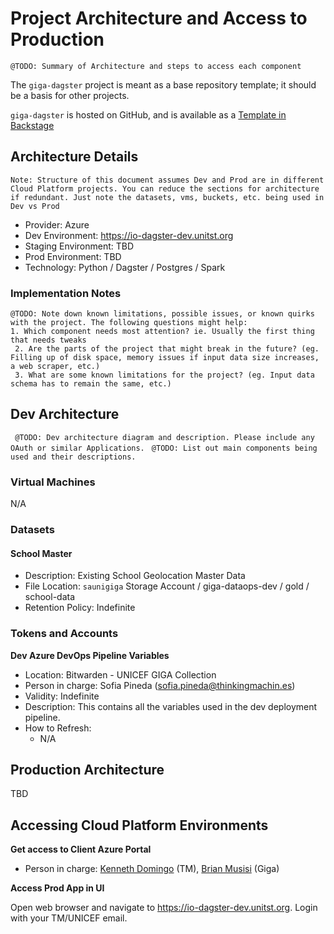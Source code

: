 # Project Architecture and Access to Production

``` @TODO: Summary of Architecture and steps to access each component ```

The `giga-dagster` project is meant as a base repository template; it should be
a basis for other projects.

`giga-dagster` is hosted on GitHub, and is available as
a [Template in Backstage]([url](https://catalog.tm8.dev/create?filters%5Bkind%5D=template&filters%5Buser%5D=all)****)

## Architecture Details

```Note: Structure of this document assumes Dev and Prod are in different Cloud Platform projects. You can reduce the sections for architecture if redundant. Just note the datasets, vms, buckets, etc. being used in Dev vs Prod ```

- Provider: Azure
- Dev Environment: https://io-dagster-dev.unitst.org
- Staging Environment: TBD
- Prod Environment: TBD
- Technology: Python / Dagster / Postgres / Spark

### Implementation Notes

``` @TODO: Note down known limitations, possible issues, or known quirks with the project. The following questions might help: ``` <br>
``` 1. Which component needs most attention? ie. Usually the first thing that needs tweaks ``` <br>
``` 2. Are the parts of the project that might break in the future? (eg. Filling up of disk space, memory issues if input data size increases, a web scraper, etc.)``` <br>
``` 3. What are some known limitations for the project? (eg. Input data schema has to remain the same, etc.)```

## Dev Architecture

``` @TODO: Dev architecture diagram and description. Please include any OAuth or similar Applications.```
``` @TODO: List out main components being used and their descriptions.```

### Virtual Machines

N/A

### Datasets

#### School Master

- Description: Existing School Geolocation Master Data
- File Location: `saunigiga` Storage Account / giga-dataops-dev / gold / school-data
- Retention Policy: Indefinite

### Tokens and Accounts

**Dev Azure DevOps Pipeline Variables**

- Location: Bitwarden - UNICEF GIGA Collection
- Person in charge: Sofia Pineda (sofia.pineda@thinkingmachin.es)
- Validity: Indefinite
- Description: This contains all the variables used in the dev deployment pipeline.
- How to Refresh:
    - N/A

## Production Architecture

TBD

## Accessing Cloud Platform Environments

**Get access to Client Azure Portal**

- Person in charge: [Kenneth Domingo](mailto:kenneth@thinkingmachin.es)
  (TM), [Brian Musisi](mailto:bmusisi@unicef.org) (Giga)

**Access Prod App in UI**

Open web browser and navigate to https://io-dagster-dev.unitst.org. Login with your
TM/UNICEF email. 
